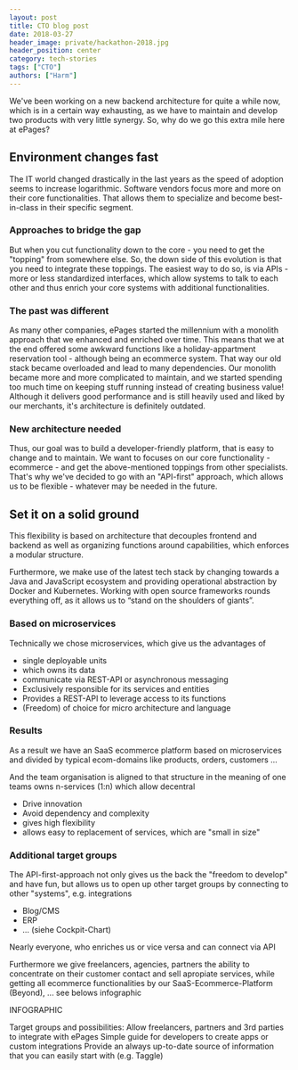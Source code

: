 ```yaml
---
layout: post
title: CTO blog post
date: 2018-03-27
header_image: private/hackathon-2018.jpg
header_position: center
category: tech-stories
tags: ["CTO"]
authors: ["Harm"]
---
```


We've been working on a new backend architecture for quite a while now, which is in a certain way exhausting, as we have to maintain and develop two products with very little synergy.
So, why do we go this extra mile here at ePages?

## Environment changes fast

The IT world changed drastically in the last years as the speed of adoption seems to increase logarithmic.
Software vendors focus more and more on their core functionalities.
That allows them to specialize and become best-in-class in their specific segment.

### Approaches to bridge the gap

But when you cut functionality down to the core - you need to get the "topping" from somewhere else.
So, the down side of this evolution is that you need to integrate these toppings.
The easiest way to do so, is via APIs - more or less standardized interfaces, which allow systems to talk to each other and thus enrich your core systems with additional functionalities.

### The past was different

As many other companies, ePages started the millennium with a monolith approach that we enhanced and enriched over time.
This means that we at the end offered some awkward functions like a holiday-appartment reservation tool - although being an ecommerce system.
That way our old stack became overloaded and lead to many dependencies.
Our monolith became more and more complicated to maintain, and we started spending too much time on keeping stuff running instead of creating business value!
Although it delivers good performance and is still heavily used and liked by our merchants, it's architecture is definitely outdated.

### New architecture needed

Thus, our goal was to build a developer-friendly platform, that is easy to change and to maintain.
We want to focuses on our core functionality - ecommerce - and get the above-mentioned toppings from other specialists.
That's why we've decided to go with an "API-first" approach, which allows us to be flexible - whatever may be needed in the future.

## Set it on a solid ground

This flexibility is based on architecture that decouples frontend and backend as well as organizing functions around capabilities, which enforces a modular structure.

Furthermore, we make use of the latest tech stack by changing towards a Java and JavaScript ecosystem and providing operational abstraction by Docker and Kubernetes.
Working with open source frameworks rounds everything off, as it allows us to “stand on the shoulders of giants”.

### Based on microservices

Technically we chose microservices, which give us the advantages of

- single deployable units
- which owns its data
- communicate via REST-API or asynchronous messaging
- Exclusively responsible for its services and entities
- Provides a REST-API to leverage access to its functions
- (Freedom) of choice for micro architecture and language

### Results

As a result we have an SaaS ecommerce platform based on microservices and divided by typical ecom-domains like products, orders, customers …

And the team organisation is aligned to that structure in the meaning of one teams owns n-services (1:n) which allow decentral

- Drive innovation
- Avoid dependency and complexity
- gives high flexibility
- allows easy to replacement of services, which are "small in size"

### Additional target groups

The API-first-approach not only gives us the back the "freedom to develop" and have fun, but allows us to open up other target groups by connecting to other "systems", e.g. integrations

- Blog/CMS
- ERP
- ... (siehe Cockpit-Chart)

Nearly everyone, who enriches us or vice versa and can connect via API

Furthermore we give freelancers, agencies, partners the ability to concentrate on their customer contact and sell apropiate services, while getting all ecommerce functionalities by our SaaS-Ecommerce-Platform (Beyond), ... see belows infographic

INFOGRAPHIC

Target groups and possibilities:
Allow freelancers, partners and 3rd parties to integrate with ePages
Simple guide for developers to create apps or custom integrations
Provide an always up-to-date source of information that you can easily start with (e.g. Taggle)

